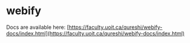 # webify

Docs are available here: [https://faculty.uoit.ca/qureshi/webify-docs/index.html](https://faculty.uoit.ca/qureshi/webify-docs/index.html)
